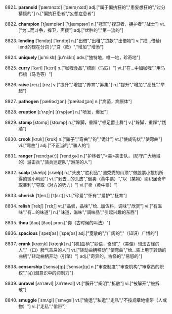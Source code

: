 8821. **paranoid**
[ˈpærənɔɪd]  [ˈpærəˌnɔɪd]
adj.["属于偏执狂的","患妄想狂的","过分猜疑的"]  n.["偏执狂患者","妄想症患者"]  

8822. **champion**
[ˈtʃæmpiən]  ['tʃæmpɪən]
n.["冠军","捍卫者，拥护者","战士"]  vt.["为…而斗争，捍卫，声援"]  adj.["优胜的","第一流的"]  

8823. **lending**
[ˈlendɪŋ]  [ˈlɛndɪŋ]
n.["出借","出租","贷款","出借物"]  v.["把…借给( lend的现在分词 )","贷（款）","增加","增添"]  

8824. **uniquely**
[jʊ'ni:klɪ]  [jʊ'ni:klɪ]
adv.["独特地，唯一地，珍奇地"]  

8825. **curry**
[ˈkʌri]  [ˈkɜ:ri]
n.["咖喱食品","梳刷（马匹）"]  vt.["在…中加咖喱","用马栉梳（马毛等）"]  

8826. **raise**
[reɪz]  [rez]
v.["提升","增加","养育","筹集"]  n.["提升","增加","高处","举起"]  

8827. **pathogen**
[ˈpæθədʒən]  [ˈpæθədʒən]
n.["病菌，病原体"]  

8828. **eruption**
[ɪ'rʌpʃn]  [ɪˈrʌpʃən]
n.["喷发，爆发"]  

8829. **stomp**
[stɒmp]  [stɑ:mp]
n.["跺脚，重踩","顿足爵士舞"]  v.["跺脚，重踩","践踏"]  

8830. **crook**
[krʊk]  [krʊk]
n.["骗子","弯曲","钩","诡计"]  vt.["使成钩状","使弯曲"]  vi.["弯曲"]  adj.["不正当的","骗人的"]  

8831. **ranger**
[ˈreɪndʒə(r)]  [ˈrendʒɚ]
n.["护林者","<美>突击队，（防守广大地域的）游击兵","骑兵巡逻队","游荡的人"]  

8832. **scalp**
[skælp]  [skælp]
n.["头皮","胜利品","圆秃秃的山顶","做股票小投机所得的微小利润"]  vt.["剥去…的头皮","倒卖（黄牛票）","以（某物）囤积居奇牟取暴利","夺取（对方的势力）"]  vi.["卖（黄牛票）"]  

8833. **cherish**
[ˈtʃerɪʃ]  [ˈtʃɛrɪʃ]
vt.["珍爱","怀有","爱护","抚育"]  

8834. **relish**
[ˈrelɪʃ]  [ˈrɛlɪʃ]
vt.["品尝，品味","给…加佐料，调味","欣赏"]  vi.["有滋味","有…的味道"]  n.["味道，滋味","调味品","引起兴趣的东西"]  

8835. **thou**
[ðaʊ]  [ðaʊ]
pron.["你（古时候的叫法）"]  

8836. **spacious**
[ˈspeɪʃəs]  [ˈspeʃəs]
adj.["宽敞的","广阔的","（知识）广博的"]  

8837. **crank**
[kræŋk]  [kræŋk]
n.["[机]曲柄","妙语，奇想","〈美俚〉想法古怪的人","〈口〉脾气乖戾的人"]  vt.["转动曲柄移动","使弯曲","给…装上用于转动的曲柄","转动曲柄开动（引擎）"]  adj.["奇异的，古怪的","易怒的"]  

8838. **censorship**
[ˈsensəʃɪp]  [ˈsensərʃɪp]
n.["审查制度","审查机构","审察员的职权","[心]潜意识中的抑制力"]  

8839. **unravel**
[ʌnˈrævl]  [ʌnˈrævəl]
vt.["解开","阐明","拆散"]  vi.["被解开","被拆散"]  

8840. **smuggle**
[ˈsmʌgl]  [ˈsmʌɡəl]
vt.["偷运","私运","走私","不按规章地偷带（人或物）"]  vi.["走私","偷带"]  

